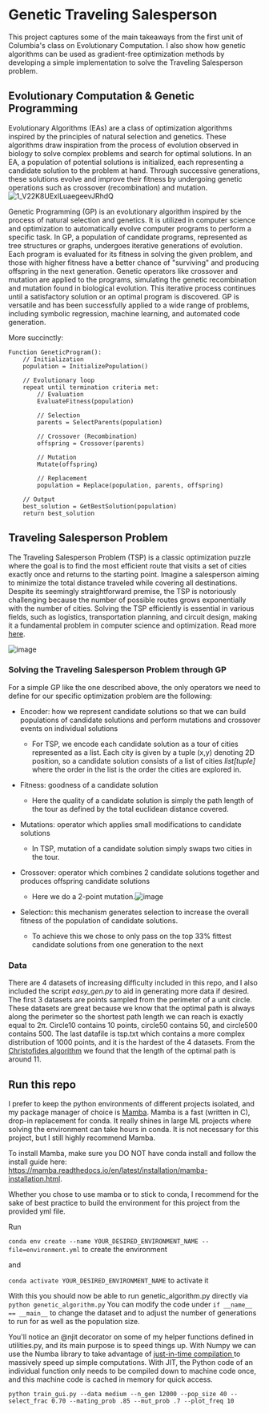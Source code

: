 # Genetic Traveling Salesperson
This project captures some of the main takeaways from the first unit of Columbia's class on Evolutionary Computation. I also show how genetic algorithms can be used as gradient-free optimization methods by developing a simple implementation to solve the Traveling Salesperson problem.

## Evolutionary Computation & Genetic Programming
Evolutionary Algorithms (EAs) are a class of optimization algorithms inspired by the principles of natural selection and genetics. These algorithms draw inspiration from the process of evolution observed in biology to solve complex problems and search for optimal solutions. In an EA, a population of potential solutions is initialized, each representing a candidate solution to the problem at hand. Through successive generations, these solutions evolve and improve their fitness by undergoing genetic operations such as crossover (recombination) and mutation.
![1_V22K8UExlLuaegeevJRhdQ](https://github.com/plarotta/genetic-traveling-salesperson/assets/20714356/707981f8-f762-42d1-a1ed-5a0c002b8908)

Genetic Programming (GP) is an evolutionary algorithm inspired by the process of natural selection and genetics. It is utilized in computer science and optimization to automatically evolve computer programs to perform a specific task. In GP, a population of candidate programs, represented as tree structures or graphs, undergoes iterative generations of evolution. Each program is evaluated for its fitness in solving the given problem, and those with higher fitness have a better chance of "surviving" and producing offspring in the next generation. Genetic operators like crossover and mutation are applied to the programs, simulating the genetic recombination and mutation found in biological evolution. This iterative process continues until a satisfactory solution or an optimal program is discovered. GP is versatile and has been successfully applied to a wide range of problems, including symbolic regression, machine learning, and automated code generation.

More succinctly:
```
Function GeneticProgram():
    // Initialization
    population = InitializePopulation()

    // Evolutionary loop
    repeat until termination criteria met:
        // Evaluation
        EvaluateFitness(population)

        // Selection
        parents = SelectParents(population)

        // Crossover (Recombination)
        offspring = Crossover(parents)

        // Mutation
        Mutate(offspring)

        // Replacement
        population = Replace(population, parents, offspring)

    // Output
    best_solution = GetBestSolution(population)
    return best_solution 
```
## Traveling Salesperson Problem
The Traveling Salesperson Problem (TSP) is a classic optimization puzzle where the goal is to find the most efficient route that visits a set of cities exactly once and returns to the starting point. Imagine a salesperson aiming to minimize the total distance traveled while covering all destinations. Despite its seemingly straightforward premise, the TSP is notoriously challenging because the number of possible routes grows exponentially with the number of cities. Solving the TSP efficiently is essential in various fields, such as logistics, transportation planning, and circuit design, making it a fundamental problem in computer science and optimization. Read more [here](https://en.wikipedia.org/wiki/Travelling_salesman_problem).

![image](https://github.com/plarotta/genetic-traveling-salesperson/assets/20714356/374069d6-75f2-4539-b3d7-babe9fe3d84d)

### Solving the Traveling Salesperson Problem through GP
For a simple GP like the one described above, the only operators we need to define for our specific optimization problem are the following:
- Encoder: how we represent candidate solutions so that we can build populations of candidate solutions and perform mutations and crossover events on individual solutions
  - For TSP, we encode each candidate solution as a tour of cities represented as a list. Each city is given by a tuple (x,y) denoting 2D position, so a candidate solution consists of a list of cities *list[tuple]* where the order in the list is the order the cities are explored in.
- Fitness: goodness of a candidate solution
  - Here the quality of a candidate solution is simply the path length of the tour as defined by the total euclidean distance covered.
- Mutations: operator which applies small modifications to candidate solutions
  - In TSP, mutation of a candidate solution simply swaps two cities in the tour.
- Crossover: operator which combines 2 candidate solutions together and produces offspring candidate solutions
  - Here we do a 2-point mutation.![image](https://github.com/plarotta/genetic-traveling-salesperson/assets/20714356/6ea1844f-2085-4a6f-8066-854f21b420f9)

- Selection: this mechanism generates selection to increase the overall fitness of the population of candidate solutions.
  - To achieve this we chose to only pass on the top 33% fittest candidate solutions from one generation to the next

### Data
There are 4 datasets of increasing difficulty included in this repo, and I also included the script _easy_gen.py_ to aid in generating more data if desired. The first 3 datasets are points sampled from the perimeter of a unit circle. These datasets are great because we know that the optimal path is always along the perimeter so the shortest path length we can reach is exactly equal to 2π. Circle10 contains 10 points, circle50 contains 50, and circle500 contains 500. The last datafile is tsp.txt which contains a more complex distribution of 1000 points, and it is the hardest of the 4 datasets. From the [Christofides algorithm](https://en.wikipedia.org/wiki/Christofides_algorithm) we found that the length of the optimal path is around 11. 

## Run this repo
I prefer to keep the python environments of different projects isolated, and my package manager of choice is [Mamba](https://github.com/mamba-org/mamba). Mamba is a fast (written in C), drop-in replacement for conda. It really shines in large ML projects where solving the environment can take hours in conda. It is not necessary for this project, but I still highly recommend Mamba. 

To install Mamba, make sure you DO NOT have conda install and follow the install guide here: https://mamba.readthedocs.io/en/latest/installation/mamba-installation.html.

Whether you chose to use mamba or to stick to conda, I recommend for the sake of best practice to build the environment for this project from the provided yml file.

Run 

```conda env create --name YOUR_DESIRED_ENVIRONMENT_NAME --file=environment.yml```  to create the environment

and

```conda activate YOUR_DESIRED_ENVIRONMENT_NAME``` to activate it

With this you should now be able to run genetic_algorithm.py directly via 
```python genetic_algorithm.py```
You can modify the code under ```if __name__ == __main__``` to change the dataset and to adjust the number of generations to run for as well as the population size. 

You'll notice an @njit decorator on some of my helper functions defined in utilities.py, and its main purpose is to speed things up. With Numpy we can use the Numba library to take advantage of [just-in-time compilation ](https://people.duke.edu/~ccc14/sta-663-2016/18C_Numba.html) to massively speed up simple computations. With JIT, the Python code of an individual function only needs to be compiled down to machine code once, and this machine code is cached in memory for quick access. 


```python train_gui.py --data medium --n_gen 12000 --pop_size 40 --select_frac 0.70 --mating_prob .85 --mut_prob .7 --plot_freq 10```